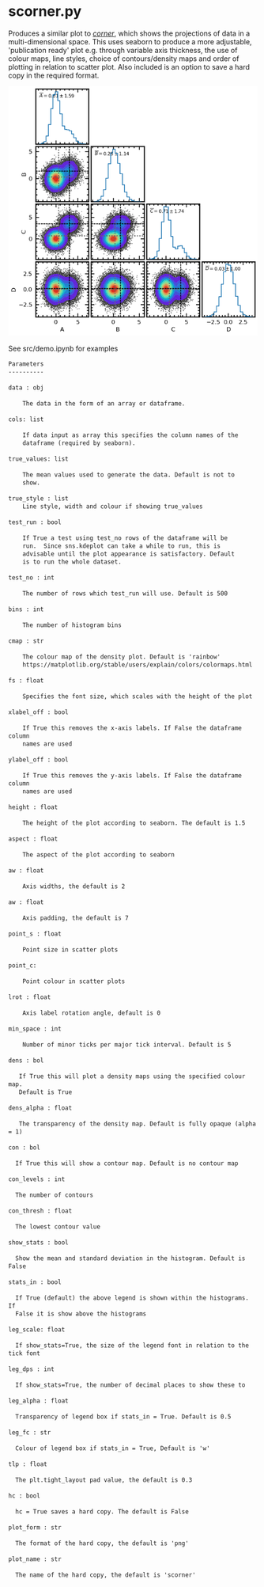 # scorner.py

Produces a similar plot to *[corner](https://corner.readthedocs.io/en/latest/pages/custom)*, which shows the projections of data in a multi-dimensional space. This uses seaborn to produce a more adjustable, 'publication ready' plot e.g. through variable axis thickness, the use of colour maps, line styles, choice of contours/density maps and order of plotting in relation to scatter plot. Also included is an option to save a hard copy in the required format.

![](https://raw.githubusercontent.com/steviecurran/scorner/refs/heads/main/sample_final.png)

See src/demo.ipynb for examples
    
    Parameters
    ----------

    data : obj

        The data in the form of an array or dataframe. 

    cols: list

        If data input as array this specifies the column names of the
        dataframe (required by seaborn).

    true_values: list

        The mean values used to generate the data. Default is not to
        show.

    true_style : list
        Line style, width and colour if showing true_values
    
    test_run : bool

        If True a test using test_no rows of the dataframe will be
        run.  Since sns.kdeplot can take a while to run, this is
        advisable until the plot appearance is satisfactory. Default
        is to run the whole dataset.

    test_no : int

        The number of rows which test_run will use. Default is 500
     
    bins : int

        The number of histogram bins

    cmap : str

        The colour map of the density plot. Default is 'rainbow'
        https://matplotlib.org/stable/users/explain/colors/colormaps.html

    fs : float

        Specifies the font size, which scales with the height of the plot

    xlabel_off : bool

        If True this removes the x-axis labels. If False the dataframe column
        names are used

    ylabel_off : bool

        If True this removes the y-axis labels. If False the dataframe column
        names are used

    height : float

        The height of the plot according to seaborn. The default is 1.5

    aspect : float

        The aspect of the plot according to seaborn

    aw : float

        Axis widths, the default is 2

    aw : float

        Axis padding, the default is 7

    point_s : float

        Point size in scatter plots

    point_c:

        Point colour in scatter plots

    lrot : float

        Axis label rotation angle, default is 0

    min_space : int

        Number of minor ticks per major tick interval. Default is 5

    dens : bol

       If True this will plot a density maps using the specified colour map.
       Default is True

    dens_alpha : float

       The transparency of the density map. Default is fully opaque (alpha = 1)

    con : bol

      If True this will show a contour map. Default is no contour map

    con_levels : int

      The number of contours

    con_thresh : float

      The lowest contour value

    show_stats : bool

      Show the mean and standard deviation in the histogram. Default is False

    stats_in : bool

      If True (default) the above legend is shown within the histograms. If
      False it is show above the histograms

    leg_scale: float

      If show_stats=True, the size of the legend font in relation to the tick font

    leg_dps : int

      If show_stats=True, the number of decimal places to show these to

    leg_alpha : float

      Transparency of legend box if stats_in = True. Default is 0.5

    leg_fc : str

      Colour of legend box if stats_in = True, Default is 'w'

    tlp : float

      The plt.tight_layout pad value, the default is 0.3

    hc : bool

      hc = True saves a hard copy. The default is False

    plot_form : str

      The format of the hard copy, the default is 'png'

    plot_name : str

      The name of the hard copy, the default is 'scorner'
